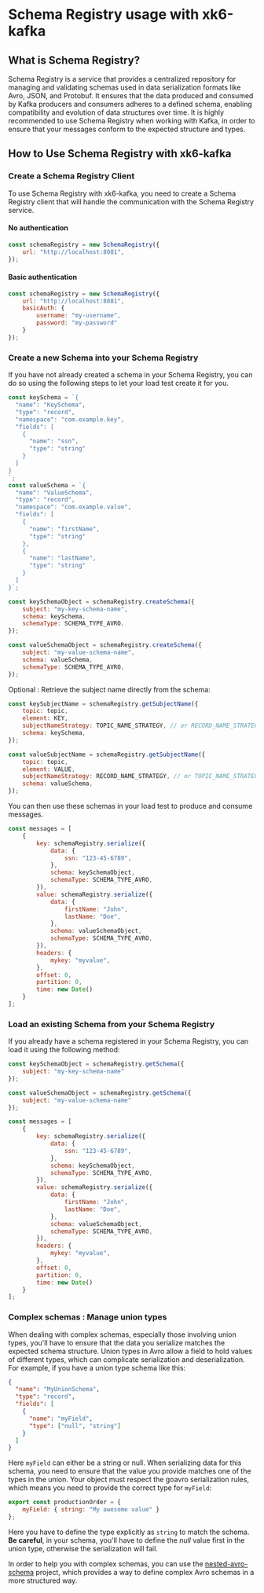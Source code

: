 # Schema Registry usage with xk6-kafka

## What is Schema Registry?

Schema Registry is a service that provides a centralized repository for managing and validating schemas used in data serialization formats like Avro, JSON, and Protobuf.
It ensures that the data produced and consumed by Kafka producers and consumers adheres to a defined schema, enabling compatibility and evolution of data structures over time.
It is highly recommended to use Schema Registry when working with Kafka, in order to ensure that your messages conform to the expected structure and types.

## How to Use Schema Registry with xk6-kafka

### Create a Schema Registry Client

To use Schema Registry with xk6-kafka,
you need to create a Schema Registry client that will handle the communication with the Schema Registry service.

#### No authentication

```javascript
const schemaRegistry = new SchemaRegistry({
    url: "http://localhost:8081",
});
```

#### Basic authentication

```javascript
const schemaRegistry = new SchemaRegistry({
    url: "http://localhost:8081",
    basicAuth: {
        username: "my-username",
        password: "my-password"
    }
});
```

### Create a new Schema into your Schema Registry

If you have not already created a schema in your Schema Registry, you can do so using the following steps
to let your load test create it for you.

```javascript
const keySchema = `{
  "name": "KeySchema",
  "type": "record",
  "namespace": "com.example.key",
  "fields": [
    {
      "name": "ssn",
      "type": "string"
    }
  ]
}
`;
const valueSchema = `{
  "name": "ValueSchema",
  "type": "record",
  "namespace": "com.example.value",
  "fields": [
    {
      "name": "firstName",
      "type": "string"
    },
    {
      "name": "lastName",
      "type": "string"
    }
  ]
}`;

const keySchemaObject = schemaRegistry.createSchema({
    subject: "my-key-schema-name",
    schema: keySchema,
    schemaType: SCHEMA_TYPE_AVRO,
});

const valueSchemaObject = schemaRegistry.createSchema({
    subject: "my-value-schema-name",
    schema: valueSchema,
    schemaType: SCHEMA_TYPE_AVRO,
});
```

Optional : Retrieve the subject name directly from the schema:
```javascript
const keySubjectName = schemaRegistry.getSubjectName({
    topic: topic,
    element: KEY,
    subjectNameStrategy: TOPIC_NAME_STRATEGY, // or RECORD_NAME_STRATEGY depending on your needs
    schema: keySchema,
});

const valueSubjectName = schemaRegistry.getSubjectName({
    topic: topic,
    element: VALUE,
    subjectNameStrategy: RECORD_NAME_STRATEGY, // or TOPIC_NAME_STRATEGY depending on your needs
    schema: valueSchema,
});
```

You can then use these schemas in your load test to produce and consume messages.

```javascript
const messages = [
    {
        key: schemaRegistry.serialize({
            data: {
                ssn: "123-45-6789",
            },
            schema: keySchemaObject,
            schemaType: SCHEMA_TYPE_AVRO,
        }),
        value: schemaRegistry.serialize({
            data: {
                firstName: "John",
                lastName: "Doe",
            },
            schema: valueSchemaObject,
            schemaType: SCHEMA_TYPE_AVRO,
        }),
        headers: {
            mykey: "myvalue",
        },
        offset: 0,
        partition: 0,
        time: new Date()
    }
];
```

### Load an existing Schema from your Schema Registry

If you already have a schema registered in your Schema Registry, you can load it using the following method:

```javascript
const keySchemaObject = schemaRegistry.getSchema({
    subject: "my-key-schema-name"
});

const valueSchemaObject = schemaRegistry.getSchema({
    subject: "my-value-schema-name"
});

const messages = [
    {
        key: schemaRegistry.serialize({
            data: {
                ssn: "123-45-6789",
            },
            schema: keySchemaObject,
            schemaType: SCHEMA_TYPE_AVRO,
        }),
        value: schemaRegistry.serialize({
            data: {
                firstName: "John",
                lastName: "Doe",
            },
            schema: valueSchemaObject,
            schemaType: SCHEMA_TYPE_AVRO,
        }),
        headers: {
            mykey: "myvalue",
        },
        offset: 0,
        partition: 0,
        time: new Date()
    }
];
```

### Complex schemas : Manage union types

When dealing with complex schemas, especially those involving union types, you'll have to ensure that the data you serialize matches the expected schema structure.
Union types in Avro allow a field to hold values of different types, which can complicate serialization and deserialization.
For example, if you have a union type schema like this:

```json
{
  "name": "MyUnionSchema",
  "type": "record",
  "fields": [
    {
      "name": "myField",
      "type": ["null", "string"]
    }
  ]
}
```

Here `myField` can either be a string or null. When serializing data for this schema, you need to ensure that the value you provide matches one of the types in the union.
Your object must respect the goavro serialization rules, which means you need to provide the correct type for `myField`:

```javascript
export const productionOrder = {
    myField: { string: "My awesome value" }
};
```

Here you have to define the type explicitly as `string` to match the schema.
**Be careful**, in your schema, you'll have to define the _null_ value first in the union type, otherwise the serialization will fail.

In order to help you with complex schemas, you can use the [nested-avro-schema](https://github.com/mostafa/nested-avro-schema) project, which provides a way to define complex Avro schemas in a more structured way.